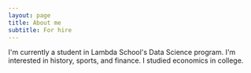 ```yaml
---
layout: page
title: About me
subtitle: For hire
---
```


I'm currently a student in Lambda School's Data Science program.
I'm interested in history, sports, and finance.
I studied economics in college.
